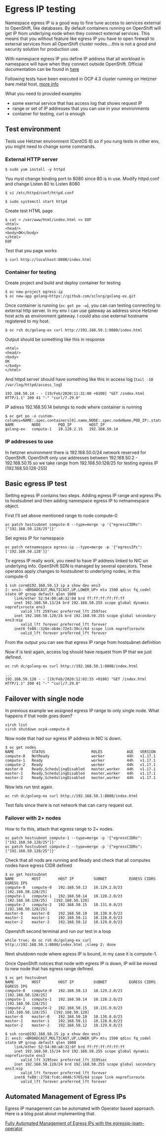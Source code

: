 # Egress IP testing

Namespace egress IP is a good way to fine tune access to services external to OpenShift, like databases. By default containers running on OpenShift will get IP from underlying node when they connect external services. This means that you without feature like egress IP you have to open firewall to external services from all OpenShift cluster nodes....this is not a good and security solution for production use.

With namespace egress IP you define IP address that all workload in namespace will have when they connect outside OpenShift. Official documentation can be found in [here](https://docs.openshift.com/container-platform/4.3/networking/openshift_sdn/assigning-egress-ips.html)

Following tests have been executed in OCP 4.3 cluster running on Hetzner bare metal host, [more info](https://github.com/RedHat-EMEA-SSA-Team/hetzner-ocp4)

What you need to provided examples

* some exernal service that has access log that shows request IP
* range or set of IP addresses that you can use in your environments
* container for testing, curl is enough

## Test environment

Tests use Hetzner environment \(CentOS 8\) so if you rung tests in other env, you might need to change some commands.

### External HTTP server

```text
$ sudo yum install -y httpd
```

You myst change binding port to 8080 since 80 is in use. Modify httpd.conf and change Listen 80 to Listen 8080

```text
$ vi /etc/httpd/conf/httpd.conf
```

```text
$ sudo systemctl start httpd
```

Create test HTML page

```text
$ cat > /var/www/html/index.html << EOF
<html>
<head/>
<body>OK</body>
</html>
EOF
```

Test that you page works

```text
$ curl http://localhost:8080/index.html
```

### Container for testing

Create project and build and deploy container for testing

```text
$ oc new-project egress-ip
$ oc new-app golang~https://github.com/sclorg/golang-ex.git
```

Once container is running \(`oc get po -w`\), you can can testing connecting to external http server. In my env I can use gateway as address since Hetzner host acts as environment gateway. I could also use external hostname registered to my host.

```text
$ oc rsh dc/golang-ex curl http://192.168.50.1:8080/index.html
```

Output should be something like this in response

```text
<html>
<head/>
<body>
OK
</body>
</html>
```

And httpd server should have something like this in access log \(`tail -10 /var/log/httpd/access_log`\)

```text
192.168.50.14 - - [19/Feb/2020:11:31:00 +0100] "GET /index.html HTTP/1.1" 200 41 "-" "curl/7.29.0"
```

IP adress 192.168.50.14 belongs to node where container is running

```text
$ oc get po -o custom-columns=NAME:.spec.containers[0].name,NODE:.spec.nodeName,POD_IP:.status.podIP,HOST_IP:.status.hostIP
NAME        NODE        POD_IP        HOST_IP
golang-ex   compute-1   10.128.2.15   192.168.50.14
```

### IP addresses to use

In hetzner environment there is 192.168.50.0/24 network reserved for OpenShift. OpenShift only use addresses between 192.168.50.2 - 192.168.50.15 so we take range from 192.168.50.128/25 for testing egress IP \(192.168.50.128-255\)

## Basic egress IP test

Setting egress IP contains two steps. Adding egress IP range and egress IPs to hostsubnet and then adding namespace egress IP to netnamespace object.

First I'll set above mentioned range to node compute-0

```text
oc patch hostsubnet compute-0 --type=merge -p '{"egressCIDRs": ["192.168.50.128/25"]}'
```

Set egress IP for namespace

```text
oc patch netnamespace egress-ip --type=merge -p '{"egressIPs": ['192.168.50.128']}'
```

To egress IP really work, you need to have IP address linked to NIC un underlying info. OpenShift SDN is managed by several operators. These operatos apply changes to hostsubnet to underlying nodes, in this compute-0

```text
$ ssh core@192.168.50.13 ip a show dev ens3
2: ens3: <BROADCAST,MULTICAST,UP,LOWER_UP> mtu 1500 qdisc fq_codel state UP group default qlen 1000
    link/ether 52:54:00:a8:32:0d brd ff:ff:ff:ff:ff:ff
    inet 192.168.50.13/24 brd 192.168.50.255 scope global dynamic noprefixroute ens3
       valid_lft 2597sec preferred_lft 2597sec
    inet 192.168.50.128/24 brd 192.168.50.255 scope global secondary ens3:eip
       valid_lft forever preferred_lft forever
    inet6 fe80::328e:ab4e:72e3:39cc/64 scope link noprefixroute
       valid_lft forever preferred_lft forever
```

From the output you can see that egress IP range from hostsubnet definition

Now if is test again, access log should have request from IP that we just defined.

```text
oc rsh dc/golang-ex curl http://192.168.50.1:8080/index.html
```

```text
...
192.168.50.128 - - [19/Feb/2020:12:02:35 +0100] "GET /index.html HTTP/1.1" 200 41 "-" "curl/7.29.0"
```

## Failover with single node

In previous example we assigned egress IP range to only single node. What happens if that node goes doen?

```text
virsh list
virsh shutdown ocp4-compute-0
```

Now node that had our egress IP address in NIC is down.

```text
$ oc get nodes
NAME        STATUS                     ROLES           AGE   VERSION
compute-0   NotReady                   worker          44h   v1.17.1
compute-1   Ready                      worker          44h   v1.17.1
compute-2   Ready                      worker          44h   v1.17.1
master-0    Ready,SchedulingDisabled   master,worker   44h   v1.17.1
master-1    Ready,SchedulingDisabled   master,worker   44h   v1.17.1
master-2    Ready,SchedulingDisabled   master,worker   44h   v1.17.1
```

Now lets run test again.

```text
oc rsh dc/golang-ex curl http://192.168.50.1:8080/index.html
```

Test fails since there is not network that can carry request out.

### Failover with 2+ nodes

How to fix this, attach that egress range to 2+ nodes.

```text
oc patch hostsubnet compute-1 --type=merge -p '{"egressCIDRs": ["192.168.50.128/25"]}'
oc patch hostsubnet compute-2 --type=merge -p '{"egressCIDRs": ["192.168.50.128/25"]}'
```

Check that all nods are running and Ready and check that all computes nodes have egress CIDR defined

```text
$ oc get hostsubnet
NAME        HOST        HOST IP         SUBNET          EGRESS CIDRS          EGRESS IPS
compute-0   compute-0   192.168.50.13   10.129.2.0/23   [192.168.50.128/25]   
compute-1   compute-1   192.168.50.14   10.128.2.0/23   [192.168.50.128/25]   [192.168.50.128]
compute-2   compute-2   192.168.50.15   10.131.0.0/23   [192.168.50.128/25]   
master-0    master-0    192.168.50.10   10.130.0.0/23                         
master-1    master-1    192.168.50.11   10.128.0.0/23                         
master-2    master-2    192.168.50.12   10.129.0.0/23
```

Openshift second terminal and run our test in a loop

```text
while true; do oc rsh dc/golang-ex curl http://192.168.50.1:8080/index.html ;sleep 2; done
```

Next shutdown node where egress IP is bound, in my case it is compute-1.

Once OpenShift notices that node with egress IP is down, IP will be moved to new node that has egress range defined.

```text
$ oc get hostsubnet
NAME        HOST        HOST IP         SUBNET          EGRESS CIDRS          EGRESS IPS
compute-0   compute-0   192.168.50.13   10.129.2.0/23   [192.168.50.128/25]   
compute-1   compute-1   192.168.50.14   10.128.2.0/23   [192.168.50.128/25]   
compute-2   compute-2   192.168.50.15   10.131.0.0/23   [192.168.50.128/25]   [192.168.50.128]
master-0    master-0    192.168.50.10   10.130.0.0/23                         
master-1    master-1    192.168.50.11   10.128.0.0/23                         
master-2    master-2    192.168.50.12   10.129.0.0/23

$ ssh core@192.168.50.15 ip a show dev ens3
2: ens3: <BROADCAST,MULTICAST,UP,LOWER_UP> mtu 1500 qdisc fq_codel state UP group default qlen 1000
    link/ether 52:54:00:a8:32:0f brd ff:ff:ff:ff:ff:ff
    inet 192.168.50.15/24 brd 192.168.50.255 scope global dynamic noprefixroute ens3
       valid_lft 3195sec preferred_lft 3195sec
    inet 192.168.50.128/24 brd 192.168.50.255 scope global secondary ens3:eip
       valid_lft forever preferred_lft forever
    inet6 fe80::2758:fcdc:4046:5765/64 scope link noprefixroute
       valid_lft forever preferred_lft forever
```

## Automated Management of Egress IPs

Egress IP management can be automated with Operator based approach. Here is a blog post about implementing that.

[Fully Automated Management of Egress IPs with the egressip-ipam-operator](https://www.openshift.com/blog/fully-automated-management-of-egress-ips-with-the-egressip-ipam-operator/)